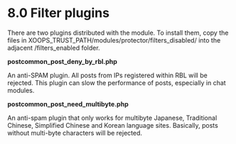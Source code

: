 # 8.0 Filter plugins

There are two plugins distributed with the module. To install them, copy the files in XOOPS_TRUST_PATH/modules/protector/filters_disabled/ into the adjacent /filters_enabled folder.

**postcommon_post_deny_by_rbl.php**

An anti-SPAM plugin. All posts from IPs registered within RBL will be rejected. This plugin can slow the performance of posts, especially in chat modules.

**postcommon_post_need_multibyte.php**

An anti-spam plugin that only works for multibyte Japanese, Traditional Chinese, Simplified Chinese and Korean language sites. Basically, posts without multi-byte characters will be rejected.

